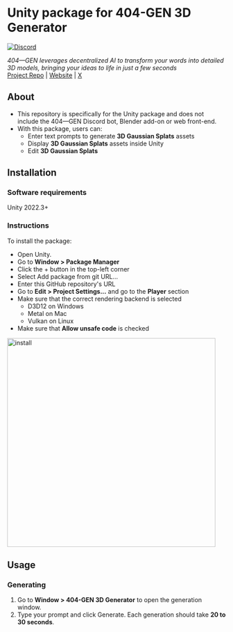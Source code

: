 # Unity package for 404-GEN 3D Generator
[![Discord](https://img.shields.io/discord/1065924238550237194?logo=discord&logoColor=%23FFFFFF&logoSize=auto&label=Discord&labelColor=%235865F2)](https://discord.gg/404gen)

*404—GEN leverages decentralized AI to transform your words into detailed 3D models, bringing your ideas to life in just a few seconds*  
[Project Repo](https://github.com/404-Repo/three-gen-subnet) | [Website](https://404.xyz/) | [X](https://x.com/404gen_)

## About
- This repository is specifically for the Unity package and does not include the 404—GEN Discord bot, Blender add-on or web front-end.  
- With this package, users can:
  - Enter text prompts to generate **3D Gaussian Splats** assets
  - Display **3D Gaussian Splats** assets inside Unity
  - Edit **3D Gaussian Splats**

## Installation

### Software requirements
Unity 2022.3+

### Instructions
To install the package:

* Open Unity.
* Go to **Window > Package Manager**
* Click the + button in the top-left corner
* Select Add package from git URL...
* Enter this GitHub repository's URL
* Go to **Edit > Project Settings...** and go to the **Player** section
* Make sure that the correct rendering backend is selected
    - D3D12 on Windows
    - Metal on Mac
    - Vulkan on Linux
* Make sure that **Allow unsafe code** is checked
<img width="480" alt="install" src="https://github.com/404-Repo/404-gen-unity-plugin.git/blob/main/Images/project_settings.png?raw=true">

## Usage
### Generating
1. Go to **Window > 404-GEN 3D Generator** to open the generation window.
2. Type your prompt and click Generate. Each generation should take **20 to 30 seconds**.
